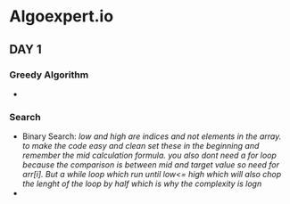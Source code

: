 # Algoexpert.io

## DAY 1

### Greedy Algorithm
- 
### Search
- Binary Search: *low and high are indices and not elements in the array. to make the code easy and clean set these in the beginning and remember the mid calculation formula. you also dont need a for loop because the comparison is between mid and target value so need for arr[i]. But a while loop which run until low<= high which will also chop the lenght of the loop by half which is why the complexity is logn*
- 
